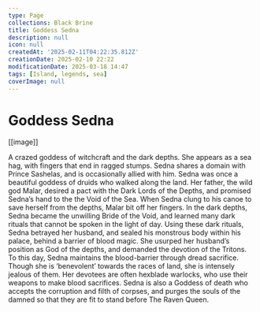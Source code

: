 ```yaml
---
type: Page
collections: Black Brine
title: Goddess Sedna
description: null
icon: null
createdAt: '2025-02-11T04:22:35.812Z'
creationDate: 2025-02-10 22:22
modificationDate: 2025-03-18 14:47
tags: [Island, legends, sea]
coverImage: null
---
```


# Goddess Sedna

[[image]]

A crazed goddess of witchcraft and the dark depths. She appears as a sea hag, with fingers that end in ragged stumps. Sedna shares a domain with Prince Sashelas, and is occasionally allied with him. Sedna was once a beautiful goddess of druids who walked along the land. Her father, the wild god Malar, desired a pact with the Dark Lords of the Depths, and promised Sedna’s hand to the the Void of the Sea. When Sedna clung to his canoe to save herself from the depths, Malar bit off her fingers. In the dark depths, Sedna became the unwilling Bride of the Void, and learned many dark rituals that cannot be spoken in the light of day. Using these dark rituals, Sedna betrayed her husband, and sealed his monstrous body within his palace, behind a barrier of blood magic. She usurped her husband’s position as God of the depths, and demanded the devotion of the Tritons. To this day, Sedna maintains the blood-barrier through dread sacrifice. Though she is ‘benevolent’ towards the races of land, she is intensely jealous of them. Her devotees are often hexblade warlocks, who use their weapons to make blood sacrifices. Sedna is also a Goddess of death who accepts the corruption and filth of corpses, and purges the souls of the damned so that they are fit to stand before The Raven Queen.

